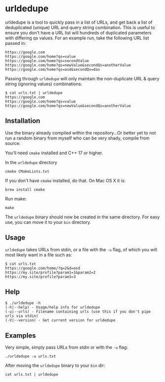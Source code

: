 # urldedupe

urldedupe is a tool to quickly pass in a list of URLs, and get back a list of deduplicated (unique)
URL and query string combination. This is useful to ensure you don't have a URL list will hundreds of duplicated parameters
with differing qs values. For an example run, take the following URL list passed in:

```
https://google.com
https://google.com/home?qs=value
https://google.com/home?qs=secondValue
https://google.com/home?qs=newValue&secondQs=anotherValue
https://google.com/home?qs=asd&secondQs=das
```

Passing through `urldedupe` will only maintain the non-duplicate URL & query string (ignoring values) combinations:

```
$ cat urls.txt | urldedupe
https://google.com
https://google.com/home?qs=value
https://google.com/home?qs=newValue&secondQs=anotherValue
```

## Installation
Use the binary already compiled within the repository...Or better yet to not run a random binary from myself who can be very shady, compile from source:

You'll need `cmake` installed and C++ 17 or higher.

In the `urldedupe` directory
```
cmake CMakeLists.txt
```

If you don't have `cmake` installed, do that. On Mac OS X it is:
```
brew install cmake
```

Run make:
```
make
```

The `urldedupe` binary should now be created in the same directory. For easy use, you can move it to your `bin` directory.

## Usage
`urldedupe` takes URLs from stdin, or a file with the `-u` flag, of which you will most likely want in a file such as:
```
$ cat urls.txt
https://google.com/home/?q=2&d=asd
https://my.site/profile?param1=1&param2=2
https://my.site/profile?param3=3
```

## Help
```
$ ./urldedupe -h
(-h|--help) - Usage/help info for urldedupe
(-u|--urls) - Filename containing urls (use this if you don't pipe urls via stdin)
(-V|--version) - Get current version for urldedupe
```

## Examples

Very simple, simply pass URLs from stdin or with the `-u` flag:

`./urldedupe -u urls.txt`

After moving the `urldedupe` binary to your `bin` dir:

`cat urls.txt | urldedupe`
